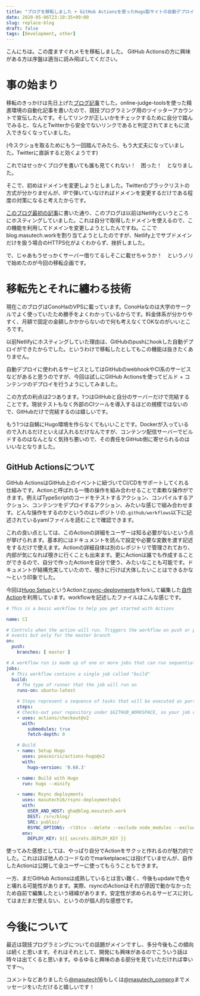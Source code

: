 ```yaml
---
title: "ブログを移転しました + GitHub Actionsを使ったHugo製サイトの自動デプロイ"
date: 2020-05-06T23:10:35+09:00
slug: replace-blog
draft: false
tags: [Development, other]
---
```


こんにちは。この度ますぐれメモを移転しました。
GitHub Actionsの方に興味がある方は序盤は適当に読み飛ばしてください。

# 事の始まり
移転のきっかけは先日上げた[ブログ記事](../../compro/automate2)でした。online-judge-toolsを使った精進環境の自動化記事を書いたので、競技プログラミング用のツイッターアカウントで宣伝したんです。そしてリンクが正しいかをチェックするために自分で踏んでみると、なんとTwitterから安全でないリンクであると判定されてまともに流入できなくなっていました。

(今スクショを取るためにもう一回踏んでみたら、もう大丈夫になっていました。Twitterに直訴すると効くようです)

これではせっかくブログを書いても誰も見てくれない！　困った！　となりました。

そこで、初めはドメインを変更しようとしました。Twitterのブラックリストの方式が分かりませんが、IPで弾いていなければドメインを変更するだけである程度の対策になると考えたからです。

[このブログ最初の記事](../opening)に書いた通り、このブログは以前はNetlifyというところにホスティングしていました。これは自分で取得したドメインを使えるので、この機能を利用してドメインを変更しようとしたんですね。ここでblog.masutech.workを割り当てようとしたのですが、Netlify上でサブドメインだけを扱う場合のHTTPS化がよくわからず、挫折しました。

で、じゃあもうせっかくサーバー借りてるしそこに載せちゃうか！　というノリで始めたのが今回の移転企画です。

# 移転先とそれに纏わる技術
現在このブログはConoHaのVPSに載っています。ConoHaなのは大学のサークルでよく使っていたため勝手をよくわかっているからです。料金体系が分かりやすく、月額で固定の金額しかかからないので何も考えなくてOKなのがいいところです。

以前Netlifyにホスティングしていた理由は、GitHubのpushにhookした自動デプロイができたからでした。というわけで移転したとしてもこの機能は抜きたくありません。

自動デプロイに使われるサービスとしてはGitHubのwebhookやCI系のサービスなどがあると思うのですが、今回は試しにGitHub Actionsを使ってビルド + コンテンツのデプロイを行うようにしてみました。

この方式の利点は2つあります。1つはGitHubと自分のサーバーだけで完結することです。現状テストもなく外部のCIツールを導入するほどの規模ではないので、GitHubだけで完結するのは嬉しいです。

もう1つは自鯖にHugo環境を作らなくてもいいことです。Dockerが入っているので入れるだけといえば入れるだけなんですが、コンテンツ配信サーバーでビルドするのはなんとなく気持ち悪いので、その責任をGitHub側に寄せられるのはいいなとなりました。

## GitHub Actionsについて
GitHub ActionsはGitHub上のイベントに紐づいてCI/CDをサポートしてくれる仕組みです。Actionと呼ばれる一塊の操作を組み合わせることで柔軟な操作ができます。例えばTypeScriptのコードをテストするアクション、コンパイルするアクション、コンテンツをデプロイするアクション、みたいな感じで組み合わせます。どんな操作をするのかというのはレポジトリの`.github/workflows`以下に記述されているyamlファイルを読むことで確認できます。

これの良い点としては、このActionの詳細をユーザーは知る必要がないという点が挙げられます。基本的にはドキュメントを読んで設定や必要な変数を渡す記述をするだけで使えます。Actionの詳細自体は別のレポジトリで管理されており、内部が気になれば覗きに行くことも出来ます。更にActionは誰でも作成することができるので、自分で作ったActionを自分で使う、みたいなことも可能です。ドキュメントが結構充実していたので、覗きに行けば大体したいことはできるかな～という印象でした。

今回は[Hugo Setup](https://github.com/peaceiris/actions-hugo)というActionと[rsync-deployments](https://github.com/oncletom/rsync-deployments)をforkして編集した[自作Action](https://github.com/masutech16/rsync-deployments)を利用しています。workflowを記述したファイルはこんな感じです。

```main.yaml
# This is a basic workflow to help you get started with Actions

name: CI

# Controls when the action will run. Triggers the workflow on push or pull request
# events but only for the master branch
on:
  push:
    branches: [ master ]

# A workflow run is made up of one or more jobs that can run sequentially or in parallel
jobs:
  # This workflow contains a single job called "build"
  build:
    # The type of runner that the job will run on
    runs-on: ubuntu-latest

    # Steps represent a sequence of tasks that will be executed as part of the job
    steps:
    # Checks-out your repository under $GITHUB_WORKSPACE, so your job can access it
    - uses: actions/checkout@v2
      with:
        submodules: true
        fetch-depth: 0

    # Build
    - name: Setup Hugo
      uses: peaceiris/actions-hugo@v2
      with:
        hugo-version: '0.68.3'

    - name: Build with Hugo
      run: hugo --minify

    - name: Rsync deployments
      uses: masutech16/rsync-deployments@v1
      with:
        USER_AND_HOST: gha@blog.masutech.work
        DEST: /srv/blog/
        SRC: public/
        RSYNC_OPTIONS: -rlOtcv --delete --exclude node_modules --exclude '.git*'
      env:
        DEPLOY_KEY: ${{ secrets.DEPLOY_KEY }}
```

使ってみた感想としては、やっぱり自分でActionをサクッと作れるのが魅力的でした。これはほぼ他人のコードなのでmarketplaceには投げていませんが、自作したActionは公開して全ユーザーに使ってもらうこともできます。

一方、まだGitHub Actionsは成熟しているとは言い難く、今後もupdateで色々と壊れる可能性があります。実際、rsyncのActionはそれが原因で動かなかったため自前で編集したという経緯があります。安定性が求められるサービスに対してはまだまだ使えない、というのが個人的な感想です。

# 今後について
最近は競技プログラミングについての話題がメインですし、多分今後もこの傾向は続くと思います。それはそれとして、開発にも興味があるのでこういう話は時々は出てくると思います。ゆるゆると興味のある部分を見ていただければ幸いです～。

コメントなどありましたら[@masutech16](https://twitter.com/masutech16)もしくは[@masutech_compro](https://twitter.com/masutech_compro)までメッセージをいただけると嬉しいです！

